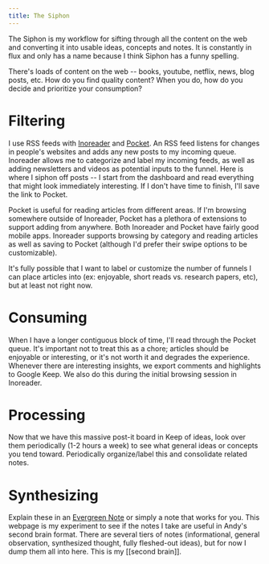 ```yaml
---
title: The Siphon
---
```


The Siphon is my workflow for sifting through all the content on the web and converting it into usable ideas, concepts and notes. It is constantly in flux and only has a name because I think Siphon has a funny spelling.

There's loads of content on the web -- books, youtube, netflix, news, blog posts, etc. How do you find quality content? When you do, how do you decide and prioritize your consumption?

# Filtering
I use RSS feeds with [Inoreader](https://www.inoreader.com) and [Pocket](https://getpocket.com). An RSS feed listens for changes in people's websites and adds any new posts to my incoming queue. Inoreader allows me to categorize and label 
my incoming feeds, as well as adding newsletters and videos as potential inputs to the funnel. Here is where I siphon off posts -- I start from the dashboard and read everything that
might look immediately interesting. If I don't have time to finish, I'll save the link to Pocket.

Pocket is useful for reading articles from different areas. If I'm browsing somewhere outside of Inoreader, Pocket has a plethora of extensions to support adding from anywhere. Both Inoreader and Pocket have fairly good mobile apps. Inoreader supports browsing
by category and reading articles as well as saving to Pocket (although I'd prefer their swipe options to be customizable).

It's fully possible that I want to label or customize the number of funnels I can place articles into (ex: enjoyable, short reads vs. research papers, etc), but at least not right now.

# Consuming
When I have a longer contiguous block of time, I'll read through the Pocket queue. It's important not to treat this as a chore; articles should be enjoyable or interesting, or it's not worth it and degrades the experience. Whenever there are interesting insights,
we export comments and highlights to Google Keep. We also do this during the initial browsing session in Inoreader.

# Processing
Now that we have this massive post-it board in Keep of ideas, look over them periodically (1-2 hours a week) to see what general ideas or concepts you tend toward. Periodically organize/label this and consolidate related notes.

# Synthesizing
Explain these in an [Evergreen Note](https://notes.andymatuschak.org/About_these_notes?stackedNotes=z3SjnvsB5aR2ddsycyXofbYR7fCxo7RmKW2be&stackedNotes=z4SDCZQeRo4xFEQ8H4qrSqd68ucpgE6LU155C) 
or simply a note that works for you. This webpage is my experiment to see if the notes I take are useful in Andy's second brain format. There are several tiers of notes (informational, general observation, synthesized thought, fully fleshed-out ideas), but for now I dump them all into here.
This is my [[second brain]].
